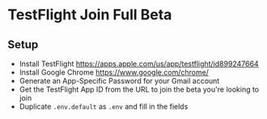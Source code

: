 # TestFlight Join Full Beta

## Setup

- Install TestFlight https://apps.apple.com/us/app/testflight/id899247664
- Install Google Chrome https://www.google.com/chrome/
- Generate an App-Specific Password for your Gmail account
- Get the TestFlight App ID from the URL to join the beta you're looking to join
- Duplicate `.env.default` as `.env` and fill in the fields
